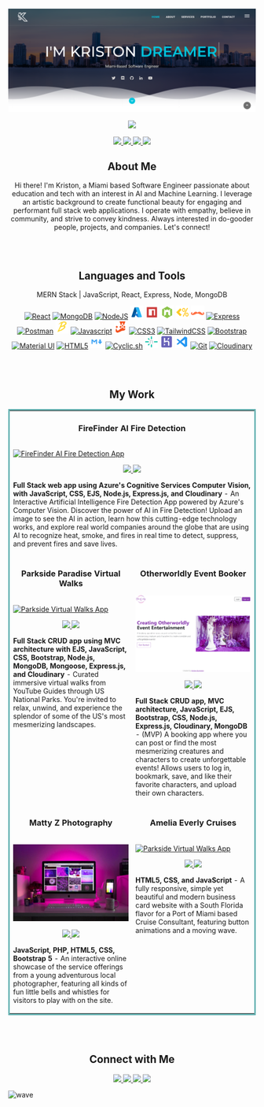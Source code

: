 <!-- Banner -->

<a href="https://kristonburnstein.com" target="_blank" rel="noreferrer"><img src="images/kriston-burnstein.png" alt="Kriston Burnstein Miami Based Software Engineer" /></a>

<!-- Typing Text -->

<p align="center">
    <img src="https://readme-typing-svg.herokuapp.com?font=Montserrat&size=30&duration=4001&color=01C5DE&vCenter=true&center=true&width=460&lines=SOFTWARE+ENGINEER;COMMUNITY+DEVELOPER;CAPABLE+ALLY;✨DREAMER✨"</p>

<!-- SOCIALS -->
 
<div align="center">
  <p align="center">
    <a href="https://kristonburnstein.com/" target="_blank">
      <img src="https://img.shields.io/badge/-Portfolio-01C5DE?logo=data%3Aimage%2Fpng%3Bbase64%2CiVBORw0KGgoAAAANSUhEUgAAAA4AAAAOCAQAAAC1QeVaAAAABGdBTUEAALGPC%2FxhBQAAACBjSFJNAAB6JgAAgIQAAPoAAACA6AAAdTAAAOpgAAA6mAAAF3CculE8AAAAB3RJTUUH5gwKECARRZb4egAAAAJiS0dEAP%2BHj8y%2FAAAAnUlEQVQYGY3BMUqCAQAG0G%2FIJUJ0iDAoUNShIc%2FQ0oFaHVqjqYM06SAiltA%2FdJCsqU6gvgwLxAR9LzuIA00dVREVl9pKsiTK7r35Urh2ZeLTuwdVibgxs%2FJhamWuK3FoZJtCOY5MbPOqEnFr4b87iTj2aFNfTSLiVM%2B6oXORJRFnBv48aYj8ElE39uNFW2SNiJZnhQuRDSJO1ET28g3gyOKRiJ5NZQAAACV0RVh0ZGF0ZTpjcmVhdGUAMjAyMi0xMi0xMFQxNjozMjoxNyswMDowMB1J7wEAAAAldEVYdGRhdGU6bW9kaWZ5ADIwMjItMTItMTBUMTY6MzI6MTcrMDA6MDBsFFe9AAAAAElFTkSuQmCC&logoColor=white&style=for-the-badge"/>
    </a>
    <a href="https://twitter.com/kriston_dev" target="_blank">
      <img src="https://img.shields.io/badge/-Twitter-01C5DE?logo=twitter&logoColor=white&style=for-the-badge"/>
    </a>
    <a href="https://www.linkedin.com/in/kriston-burnstein/" target="_blank">
      <img src="https://img.shields.io/badge/-Linkedin-01C5DE?logo=linkedin&logoColor=white&style=for-the-badge"/>
    </a>
    <a href="mailto:kriston.burnstein@gmail.com" target="_blank">
      <img src="https://img.shields.io/badge/-Email-01C5DE?logo=gmail&logoColor=white&style=for-the-badge"/>
    </a>
  </p>
</div>

<!-- ABOUT ME -->

<h2 align="center" color="white">About Me</h2>
<p align="center">
Hi there! I'm Kriston, a Miami based Software Engineer passionate about education and tech with an interest in AI and Machine Learning. I leverage an artistic background to create functional beauty for engaging and performant full stack web applications. I operate with empathy, believe in community, and strive to convey kindness. Always interested in do-gooder people, projects, and companies. Let's connect!<p>

<!-- <div align="center">
  <img src="https://github-readme-streak-stats.herokuapp.com?user=kriston-burnstein&theme=highcontrast&date_format=M%20j%5B%2C%20Y%5D&currStreakLabel=961711&currStreakNum=DDDDDD&ring=DD2727&fire=961711&sideLabels=DD2727)](https://git.io/streak-stats">
</div> -->

<br>
</br>

<!-- Languages and Tools -->
 
<h2 align="center" color="white">Languages and Tools</h2>

<p align="center">MERN Stack | JavaScript, React, Express, Node, MongoDB</p>

<p align="center">
<a href="https://reactjs.org/" target="_blank" rel="noreferrer"><img src="https://user-images.githubusercontent.com/65462564/225438702-dfa65ea4-ebdf-470c-8563-c19bc6767fec.svg" width="27" height="27" alt="React" /></a>
<a href="https://www.mongodb.com/" target="_blank" rel="noreferrer"><img src="https://raw.githubusercontent.com/danielcranney/readme-generator/main/public/icons/skills/mongodb-colored.svg" width="27" height="27" alt="MongoDB" /></a>
<a href="https://nodejs.org/en/" target="_blank" rel="noreferrer"><img src="https://raw.githubusercontent.com/danielcranney/readme-generator/main/public/icons/skills/nodejs-colored.svg" width="27" height="27" alt="NodeJS" /></a>
<a href="https://learn.microsoft.com/en-us/azure/cognitive-services/computer-vision/overview" target="_blank" rel="noreferrer"><img src="https://raw.githubusercontent.com/PKief/vscode-material-icon-theme/main/icons/azure.svg" alt="Azure" width="27" height="27" /></a>
<a href="https://www.npmjs.com/" target="_blank" rel="noreferrer"><img src="https://raw.githubusercontent.com/PKief/vscode-material-icon-theme/main/icons/npm.svg" alt="NPM" width="27" height="27" /></a>
<a href="https://www.npmjs.com/package/nodemon" target="_blank" rel="noreferrer"><img src="https://raw.githubusercontent.com/PKief/vscode-material-icon-theme/main/icons/nodemon.svg" alt="Nodemon" width="27" height="27" /></a>
<a href="https://www.npmjs.com/package/ejs" target="_blank" rel="noreferrer"><img src="https://raw.githubusercontent.com/PKief/vscode-material-icon-theme/main/icons/ejs.svg" alt="EJS" width="27" height="27" /></a>
<a href="https://handlebarsjs.com/" target="_blank" rel="noreferrer"><img src="https://raw.githubusercontent.com/PKief/vscode-material-icon-theme/main/icons/handlebars.svg" alt="Handlebars" width="27" height="27" /></a>
<a href="https://expressjs.com/" target="_blank" rel="noreferrer"><img src="https://raw.githubusercontent.com/danielcranney/readme-generator/main/public/icons/skills/express.svg" width="27" height="27" alt="Express" /></a>
<a href="https://www.postman.com/" target="_blank" rel="noreferrer"><img src="https://user-images.githubusercontent.com/65462564/225415415-7f4e5933-b8c4-4897-a6b4-a6a7d4904c1c.png" alt="Postman" width="27" height="27" /></a>
<a href="https://babeljs.io/" target="_blank" rel="noreferrer"><img src="https://raw.githubusercontent.com/PKief/vscode-material-icon-theme/main/icons/babel.svg" alt="Babel" width="27" height="27" /></a>
<a href="https://developer.mozilla.org/en-US/docs/Web/JavaScript" target="_blank" rel="noreferrer"><img src="https://raw.githubusercontent.com/danielcranney/readme-generator/main/public/icons/skills/javascript-colored.svg" width="27" height="27" alt="Javascript" /></a>
<a href="https://jestjs.io/" target="_blank" rel="noreferrer"><img src="https://raw.githubusercontent.com/PKief/vscode-material-icon-theme/main/icons/jest.svg" alt="Jest" width="27" height="27" /></a>
<a href="https://developer.mozilla.org/en-US/docs/Web/CSS" target="_blank" rel="noreferrer"><img src="https://raw.githubusercontent.com/danielcranney/readme-generator/main/public/icons/skills/css3-colored.svg" width="27" height="27" alt="CSS3" /></a>
<a href="https://tailwindcss.com/" target="_blank" rel="noreferrer"><img src="https://raw.githubusercontent.com/danielcranney/readme-generator/main/public/icons/skills/tailwindcss-colored.svg" width="27" height="27" alt="TailwindCSS" /></a>
<a href="https://getbootstrap.com/" target="_blank" rel="noreferrer"><img src="https://raw.githubusercontent.com/danielcranney/readme-generator/main/public/icons/skills/bootstrap-colored.svg" width="27" height="27" alt="Bootstrap" /></a>
<a href="https://mui.com/" target="_blank" rel="noreferrer"><img src="https://raw.githubusercontent.com/danielcranney/readme-generator/main/public/icons/skills/materialui-colored.svg" width="27" height="27" alt="Material UI" /></a>
<a href="https://developer.mozilla.org/en-US/docs/Glossary/HTML5" target="_blank" rel="noreferrer"><img src="https://raw.githubusercontent.com/danielcranney/readme-generator/main/public/icons/skills/html5-colored.svg" width="27" height="27" alt="HTML5" /></a>
<a href="https://www.markdownguide.org/" target="_blank" rel="noreferrer"><img src="https://raw.githubusercontent.com/PKief/vscode-material-icon-theme/main/icons/markdown.svg" alt="Markdown" width="27" height="27" /></a>
<a href="https://www.cyclic.sh/" target="_blank" rel="noreferrer"><img src="https://user-images.githubusercontent.com/65462564/225406088-82b0b16b-8f9b-4d21-8826-e36b71d2c458.png" alt="Cyclic.sh" width="27" height="27" /></a>
<a href="https://www.netlify.com/" target="_blank" rel="noreferrer"><img src="https://raw.githubusercontent.com/PKief/vscode-material-icon-theme/main/icons/netlify.svg" alt="Netlify" width="27" height="27" /></a>
<a href="https://www.heroku.com/" target="_blank" rel="noreferrer"><img src="https://raw.githubusercontent.com/PKief/vscode-material-icon-theme/main/icons/heroku.svg" alt="Heroku" width="27" height="27" /></a>
<a href="https://code.visualstudio.com/" target="_blank" rel="noreferrer"><img src="https://raw.githubusercontent.com/PKief/vscode-material-icon-theme/main/icons/vscode.svg" alt="VS Code" width="27" height="27" /></a>
<a href="https://git-scm.com/" target="_blank" rel="noreferrer"><img src="https://raw.githubusercontent.com/danielcranney/readme-generator/main/public/icons/skills/git-colored.svg" width="27" height="27" alt="Git" /></a>
<a href="https://cloudinary.com/" target="_blank" rel="noreferrer"><img src="https://user-images.githubusercontent.com/65462564/227605776-d6f18bb3-4af0-4179-b1eb-0e28d9dc4aa4.png" width="27" height="27" alt="Cloudinary" /></a>
</p>

<!-- Github Stats -->
    
<!-- <div align="center">
<img src="https://github-readme-streak-stats.herokuapp.com?user=kriston-burnstein&theme=ayu-mirage&border=EB5454&stroke=10EB3F&background=45%2CEB5454%2CEB5454)](https://git.io/streak-stats)](https://github-readme-streak-stats.herokuapp.com?user=kriston-burnstein&theme=rose-pine&border_radius=0&ring=01C5DE&background=FFFFFF&border=FFFFFF&fire=EB5454&currStreakNum=EB5454&sideNums=01C5DE&stroke=01C5DE&currStreakLabel=EB5454&sideLabels=01C5DE&dates=5A048A)">
</div> -->

<!-- <div align="center">
<img src="https://github-readme-streak-stats.herokuapp.com?user=kriston-burnstein&theme=black-ice&border_radius=0&background=60%2CEB5454%2C202238&currStreakNum=FFFFFF&sideNums=01C5DE&stroke=EB5454">
</div> -->
 
<br>
</br>

<!-- My Work -->

<h2 align="center">My Work</h2>
<table bordercolor="#66b2b2">
<tr>
    <td width="100%" colspan="2" valign="top">
        <h3 align="center">FireFinder AI Fire Detection</h3>
        <br />
        <a target="_blank" href="https://firefinder.herokuapp.com/">
            <img src="https://res.cloudinary.com/dogooderdev/image/upload/v1685303542/FireFinder/firefinder.herokuapp.com__j6ykns.png" width="100%" alt="FireFinder AI Fire Detection App"/>
        </a>
        <br />
        <p align="center">
            <a href="https://github.com/kriston-burnstein/firefinder-ai" target="_blank">
                <img src="https://img.shields.io/badge/Repo-lightgrey?style=for-the-badge&logo=github"/>
            </a>  
            <a href="https://firefinder.herokuapp.com/" target="_blank">
                <img src="https://img.shields.io/badge/-website-green?style=for-the-badge&color=01C5DE"/>
            </a>	
        </p>
        <p><strong>Full Stack web app using Azure's Cognitive Services Computer Vision, with JavaScript, CSS, EJS, Node.js, Express.js, and Cloudinary</strong> - An Interactive Artificial Intelligence Fire Detection App powered by Azure's Computer Vision. Discover the power of AI in Fire Detection! Upload an image to see the AI in action, learn how this cutting-edge technology works, and explore real world companies around the globe that are using AI to recognize heat, smoke, and fires in real time to detect, suppress, and prevent fires and save lives.</p>
    </td>
  </tr>  
  <tr>
    <td width="50%" valign="top">
        <h3 align="center">Parkside Paradise Virtual Walks</h3>
        <br />
        <a target="_blank" href="https://parkside-virtual-walks-app.herokuapp.com/">
            <img src="images/parkside-readme.gif" width="100%" alt="Parkside Virtual Walks App"/>
        </a>
        <br />
        <p align="center">
            <a href="https://github.com/kriston-burnstein/parkside-paradise-virtual-walks-app" target="_blank">
                <img src="https://img.shields.io/badge/Repo-lightgrey?style=for-the-badge&logo=github"/>
            </a>  
            <a href="https://parkside-virtual-walks-app.herokuapp.com/" target="_blank">
                <img src="https://img.shields.io/badge/-website-green?style=for-the-badge&color=01C5DE"/>
            </a>	
        </p>
        <p><strong>Full Stack CRUD app using MVC architecture with EJS, JavaScript, CSS, Bootstrap, Node.js, MongoDB, Mongoose, Express.js, and Cloudinary</strong> - Curated immersive virtual walks from YouTube Guides through US National Parks. You're invited to relax, unwind, and experience the splendor of some of the US's most mesmerizing landscapes.</p>
    </td>
    <td width="50%" valign="top">
        <h3 align="center">Otherworldly Event Booker</h3>
        <br />
        <a target="_blank" href="https://otherworldly-event-booker.herokuapp.com/">
            <img src="images/otherworldly-app.jpg" width="100%" alt="Otherworldly Event Booker Web App"/>
        </a>
        <br />
        <p align="center">
            <a href="https://github.com/kriston-burnstein/otherworldly-event-booker" target="_blank">
                <img src="https://img.shields.io/badge/Repo-lightgrey?style=for-the-badge&logo=github"/>
            </a>  
            <a href="https://otherworldly-event-booker.herokuapp.com/" target="_blank">
                <img src="https://img.shields.io/badge/-website-green?style=for-the-badge&color=01C5DE"/>
            </a>	
        </p>
        <p><strong>Full Stack CRUD app, MVC architecture, JavaScript, EJS, Bootstrap, CSS, Node.js, Express.js, Cloudinary, MongoDB</strong> -  (MVP) A booking app where you can post or find the most mesmerizing creatures and characters to create unforgettable events! Allows users to log in, bookmark, save, and like their favorite characters, and upload their own characters.</p>
    </td>
  </tr>  
  <tr>
    <td width="50%" valign="top">
        <h3 align="center">Matty Z Photography</h3>
        <br />
        <a target="_blank" href="https://mattyzphotography.netlify.app/">
            <img src="images/matty-z-photography.jpg" width="100%" alt="Parkside Virtual Walks App"/>
        </a>
        <br />
        <p align="center">
            <a href="" target="_blank">
                <img src="https://img.shields.io/badge/Repo-lightgrey?style=for-the-badge&logo=github"/>
            </a>  
            <a href="https://mattyzphotography.netlify.app/" target="_blank">
                <img src="https://img.shields.io/badge/-website-green?style=for-the-badge&color=01C5DE"/>
            </a>	
        </p>
        <p><strong>JavaScript, PHP, HTML5, CSS, Bootstrap 5</strong> - An interactive online showcase of the service offerings from a young adventurous local photographer, featuring all kinds of fun little bells and whistles for visitors to play with on the site. </p>
    </td>
    <td width="50%" valign="top">
        <h3 align="center">Amelia Everly Cruises</h3>
        <br />
        <a target="_blank" href="https://amelia-everly-cruises.netlify.app/">
            <img src="images/amelia-everly-cruise.gif" width="100%" alt="Parkside Virtual Walks App"/>
        </a>
        <br />
        <p align="center">
            <a href="" target="_blank">
                <img src="https://img.shields.io/badge/Repo-lightgrey?style=for-the-badge&logo=github"/>
            </a>  
            <a href="https://amelia-everly-cruises.netlify.app/" target="_blank">
                <img src="https://img.shields.io/badge/-website-green?style=for-the-badge&color=01C5DE"/>
            </a>	
        </p>
        <p><strong>HTML5, CSS, and JavaScript</strong> - A fully responsive, simple yet beautiful and modern business card website with a South Florida flavor for a Port of Miami based Cruise Consultant, featuring button animations and a moving wave. </p>
    </td>
  </tr>
</table>

<br>
</br>

<!-- SOCIALS -->
 
<h2 align="center" color="white">Connect with Me</h2>
<div align="center">
  <p align="center">
    <a href="https://kristonburnstein.com/" target="_blank">
      <img src="https://img.shields.io/badge/-Portfolio-01C5DE?logo=data%3Aimage%2Fpng%3Bbase64%2CiVBORw0KGgoAAAANSUhEUgAAAA4AAAAOCAQAAAC1QeVaAAAABGdBTUEAALGPC%2FxhBQAAACBjSFJNAAB6JgAAgIQAAPoAAACA6AAAdTAAAOpgAAA6mAAAF3CculE8AAAAB3RJTUUH5gwKECARRZb4egAAAAJiS0dEAP%2BHj8y%2FAAAAnUlEQVQYGY3BMUqCAQAG0G%2FIJUJ0iDAoUNShIc%2FQ0oFaHVqjqYM06SAiltA%2FdJCsqU6gvgwLxAR9LzuIA00dVREVl9pKsiTK7r35Urh2ZeLTuwdVibgxs%2FJhamWuK3FoZJtCOY5MbPOqEnFr4b87iTj2aFNfTSLiVM%2B6oXORJRFnBv48aYj8ElE39uNFW2SNiJZnhQuRDSJO1ET28g3gyOKRiJ5NZQAAACV0RVh0ZGF0ZTpjcmVhdGUAMjAyMi0xMi0xMFQxNjozMjoxNyswMDowMB1J7wEAAAAldEVYdGRhdGU6bW9kaWZ5ADIwMjItMTItMTBUMTY6MzI6MTcrMDA6MDBsFFe9AAAAAElFTkSuQmCC&logoColor=white&style=for-the-badge"/>
    </a>
    <a href="https://twitter.com/kriston_dev" target="_blank">
      <img src="https://img.shields.io/badge/-Twitter-01C5DE?logo=twitter&logoColor=white&style=for-the-badge"/>
    </a>
    <a href="https://www.linkedin.com/in/kriston-burnstein/" target="_blank">
      <img src="https://img.shields.io/badge/-Linkedin-01C5DE?logo=linkedin&logoColor=white&style=for-the-badge"/>
    </a>
    <a href="mailto:kriston.burnstein@gmail.com" target="_blank">
      <img src="https://img.shields.io/badge/-Email-01C5DE?logo=gmail&logoColor=white&style=for-the-badge"/>
    </a>
  </p>
</div>

![wave](https://user-images.githubusercontent.com/65462564/225171686-93c2fd4b-ced4-4602-85e4-13deacf4af62.svg)


<!--
**kriston-burnstein/kriston-burnstein** is a ✨ _special_ ✨ repository because its `README.md` (this file) appears on your GitHub profile.

Here are some ideas to get you started:

- 🔭 I’m currently working on ...
- 🌱 I’m currently learning ...
- 👯 I’m looking to collaborate on ...
- 🤔 I’m looking for help with ...
- 💬 Ask me about ...
- 📫 How to reach me: ...
- 😄 Pronouns: ...
- ⚡ Fun fact: ...


<p align="left">
<img src="https://raw.githubusercontent.com/PKief/vscode-material-icon-theme/main/icons/react.svg" alt="react" width="27" height="27" />
</p>
-->
